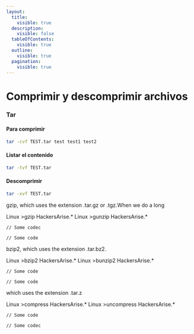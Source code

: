 ```yaml
---
layout:
  title:
    visible: true
  description:
    visible: false
  tableOfContents:
    visible: true
  outline:
    visible: true
  pagination:
    visible: true
---
```


# Comprimir y descomprimir archivos

### Tar

#### Para comprimir&#x20;

```bash
tar -cvf TEST.tar test test1 test2
```

#### Listar el contenido

```bash
tar -tvf TEST.tar
```

#### Descomprimir

```bash
tar -xvf TEST.tar
```

gzip, which uses the extension .tar.gz or .tgz.When we do a long

Linux >gzip HackersArise.\* Linux >gunzip HackersArise.\*

```
// Some codec
```



```
// Some code
```

bzip2, which uses the extension .tar.bz2.

Linux >bzip2 HackersArise.\* Linux >bunzip2 HackersArise.\*

```
// Some code
```

```
// Some code
```

which uses the extension .tar.z

Linux >compress HackersArise.\* Linux >uncompress HackersArise.\*

```
// Some code
```

```
// Some codec
```
